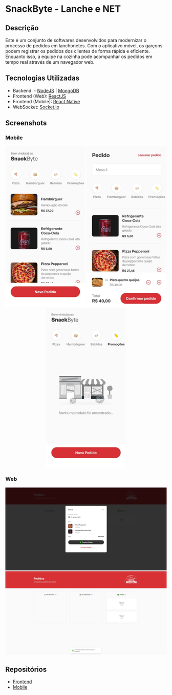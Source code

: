 # SnackByte - Lanche e NET

## Descrição

Este é um conjunto de softwares desenvolvidos para modernizar o processo de pedidos em lanchonetes.
Com o aplicativo móvel, os garçons podem registrar os pedidos dos clientes de forma rápida e eficiente.
Enquanto isso, a equipe na cozinha pode acompanhar os pedidos em tempo real através de um navegador web.

## Tecnologias Utilizadas

- Backend: - [NodeJS](https://nodejs.org/) | [MongoDB](https://www.mongodb.com/pt-br)
- Frontend (Web): [ReactJS](https://react.dev)
- Frontend (Mobile): [React Native](https://reactnative.dev)
- WebSocket: [Socket.io](https://socket.io)

## Screenshots

### Mobile

<div align="center">
  <img src="/public/home-mobile.jpg" alt="Mobile" width="250" />
  <img src="/public/order-mobile.jpg" alt="Mobile" width="250" />
  <img src="/public/promo-mobile.jpg" alt="Mobile" width="250" />
</div>
  
### Web

![Web](public/modal.jpg)
![Web](/public/home.jpg)

## Repositórios

- [Frontend](https://github.com/moraiskaua/front-end-SnackByte)
- [Mobile](https://github.com/moraiskaua/mobile-SnackByte/tree/main)
